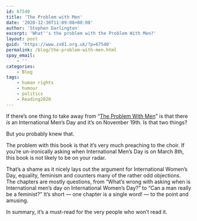 ```yaml
---
id: 67540
title: 'The Problem with Men'
date: '2020-12-30T11:09:08+00:00'
author: 'Stephen Darlington'
excerpt: 'What''s the problem with the Problem With Men?'
layout: post
guid: 'https://www.zx81.org.uk/?p=67540'
permalink: /blog/the-problem-with-men.html
spay_email:
    - ''
categories:
    - Blog
tags:
    - human rights
    - humour
    - politics
    - Reading2020
---
```


<span style="font-size: inherit; font-weight: 400;">If there’s one thing to take away from “</span>[The Problem With Men](https://amzn.to/2JxHYpK)<span style="font-size: inherit; font-weight: 400;">” is that there </span>*is*<span style="font-size: inherit; font-weight: 400;"> an International Men’s Day and it’s on November 19th. Is that two things?</span>

But you probably knew that.

The problem with this book is that it’s very much preaching to the choir. If you’re un-ironically asking when International Men’s Day is on March 8th, this book is not likely to be on your radar.

That’s a shame as it nicely lays out the argument for International Women’s Day, equality, feminism and counters many of the rather odd objections. The chapters are mostly questions, from “What’s wrong with asking when is International men’s day on International Women’s Day?” to “Can a man really be a feminist?” It’s short — one chapter is a single word! — to the point and amusing.

In summary, it’s a must-read for the very people who won’t read it.